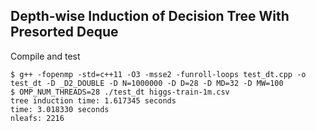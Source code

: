 ## Depth-wise Induction of Decision Tree With Presorted Deque


Compile and test

```
$ g++ -fopenmp -std=c++11 -O3 -msse2 -funroll-loops test_dt.cpp -o test_dt -D _D2_DOUBLE -D N=1000000 -D D=28 -D MD=32 -D MW=100
$ OMP_NUM_THREADS=28 ./test_dt higgs-train-1m.csv
tree induction time: 1.617345 seconds
time: 3.018330 seconds
nleafs: 2216
```

